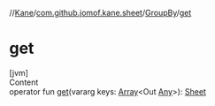 //[Kane](../../index.md)/[com.github.jomof.kane.sheet](../index.md)/[GroupBy](index.md)/[get](get.md)



# get  
[jvm]  
Content  
operator fun [get](get.md)(vararg keys: [Array](https://kotlinlang.org/api/latest/jvm/stdlib/kotlin/-array/index.html)<Out [Any](https://kotlinlang.org/api/latest/jvm/stdlib/kotlin/-any/index.html)>): [Sheet](../-sheet/index.md)  



